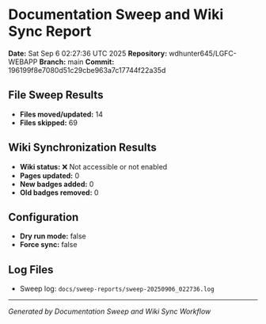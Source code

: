 # Documentation Sweep and Wiki Sync Report

**Date:** Sat Sep  6 02:27:36 UTC 2025
**Repository:** wdhunter645/LGFC-WEBAPP
**Branch:** main
**Commit:** 196199f8e7080d51c29cbe963a7c17744f22a35d

## File Sweep Results

- **Files moved/updated:** 14
- **Files skipped:** 69

## Wiki Synchronization Results

- **Wiki status:** ❌ Not accessible or not enabled
- **Pages updated:** 0
- **New badges added:** 0
- **Old badges removed:** 0

## Configuration

- **Dry run mode:** false
- **Force sync:** false

## Log Files

- Sweep log: `docs/sweep-reports/sweep-20250906_022736.log`

---
*Generated by Documentation Sweep and Wiki Sync Workflow*
